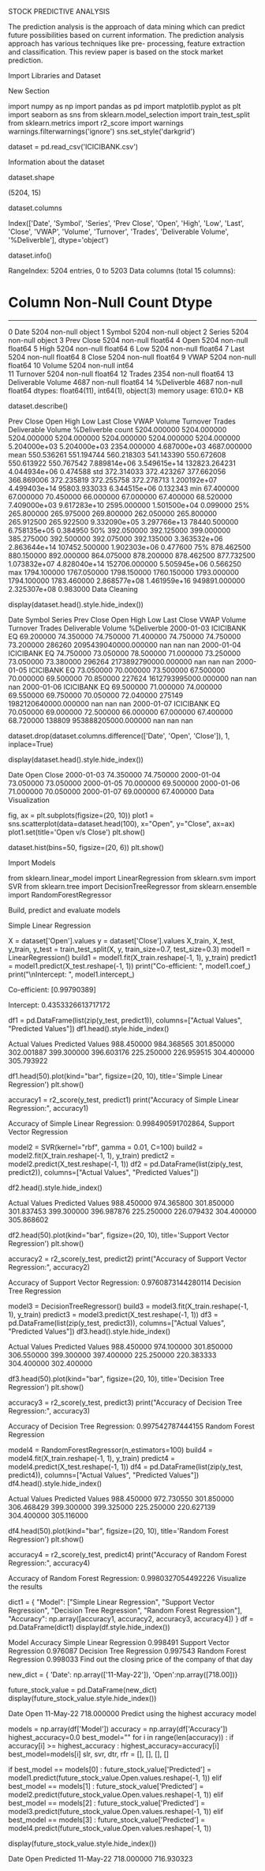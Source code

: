 STOCK PREDICTIVE ANALYSIS


The prediction analysis is the approach of data mining which can predict future possibilities based on current information. The prediction analysis approach has various techniques like pre- processing, feature extraction and classification. This review paper is based on the stock market prediction.


Import Libraries and Dataset

New Section

import numpy as np
import pandas as pd
import matplotlib.pyplot as plt
import seaborn as sns
from sklearn.model_selection import train_test_split
from sklearn.metrics import r2_score
import warnings
warnings.filterwarnings('ignore')
sns.set_style('darkgrid')
     

dataset = pd.read_csv('ICICIBANK.csv')
     
Information about the dataset


dataset.shape

     
(5204, 15)

dataset.columns

     
Index(['Date', 'Symbol', 'Series', 'Prev Close', 'Open', 'High', 'Low', 'Last',
       'Close', 'VWAP', 'Volume', 'Turnover', 'Trades', 'Deliverable Volume',
       '%Deliverble'],
      dtype='object')

dataset.info()
     

RangeIndex: 5204 entries, 0 to 5203
Data columns (total 15 columns):
 #   Column              Non-Null Count  Dtype  
---  ------              --------------  -----  
 0   Date                5204 non-null   object 
 1   Symbol              5204 non-null   object 
 2   Series              5204 non-null   object 
 3   Prev Close          5204 non-null   float64
 4   Open                5204 non-null   float64
 5   High                5204 non-null   float64
 6   Low                 5204 non-null   float64
 7   Last                5204 non-null   float64
 8   Close               5204 non-null   float64
 9   VWAP                5204 non-null   float64
 10  Volume              5204 non-null   int64  
 11  Turnover            5204 non-null   float64
 12  Trades              2354 non-null   float64
 13  Deliverable Volume  4687 non-null   float64
 14  %Deliverble         4687 non-null   float64
dtypes: float64(11), int64(1), object(3)
memory usage: 610.0+ KB

dataset.describe()
     
Prev Close	Open	High	Low	Last	Close	VWAP	Volume	Turnover	Trades	Deliverable Volume	%Deliverble
count	5204.000000	5204.000000	5204.000000	5204.000000	5204.000000	5204.000000	5204.000000	5.204000e+03	5.204000e+03	2354.000000	4.687000e+03	4687.000000
mean	550.536261	551.194744	560.218303	541.143390	550.672608	550.613922	550.767542	7.889814e+06	3.549615e+14	132823.264231	4.044934e+06	0.474588
std	372.314033	372.423267	377.662056	366.869006	372.235819	372.255758	372.278713	1.200192e+07	4.499403e+14	95803.933033	6.344515e+06	0.132343
min	67.400000	67.000000	70.450000	66.000000	67.000000	67.400000	68.520000	7.409000e+03	9.617283e+10	2595.000000	1.501500e+04	0.099000
25%	265.800000	265.975000	269.800000	262.050000	265.800000	265.912500	265.922500	9.332090e+05	3.297766e+13	78440.500000	6.758135e+05	0.384950
50%	392.050000	392.125000	399.000000	385.275000	392.500000	392.075000	392.135000	3.363532e+06	2.863644e+14	107452.500000	1.902303e+06	0.477600
75%	878.462500	880.150000	892.000000	864.075000	878.200000	878.462500	877.732500	1.073832e+07	4.828040e+14	152706.000000	5.505945e+06	0.566250
max	1794.100000	1767.050000	1798.150000	1760.150000	1793.000000	1794.100000	1783.460000	2.868577e+08	1.461959e+16	949891.000000	2.325307e+08	0.983000
Data Cleaning


display(dataset.head().style.hide_index())
     
Date	Symbol	Series	Prev Close	Open	High	Low	Last	Close	VWAP	Volume	Turnover	Trades	Deliverable Volume	%Deliverble
2000-01-03	ICICIBANK	EQ	69.200000	74.350000	74.750000	71.400000	74.750000	74.750000	73.200000	286260	2095439040000.000000	nan	nan	nan
2000-01-04	ICICIBANK	EQ	74.750000	73.050000	78.500000	71.000000	73.250000	73.050000	73.380000	296264	2173892790000.000000	nan	nan	nan
2000-01-05	ICICIBANK	EQ	73.050000	70.000000	73.500000	67.500000	70.000000	69.500000	70.850000	227624	1612793995000.000000	nan	nan	nan
2000-01-06	ICICIBANK	EQ	69.500000	71.000000	74.000000	69.550000	69.750000	70.050000	72.040000	275149	1982120640000.000000	nan	nan	nan
2000-01-07	ICICIBANK	EQ	70.050000	69.000000	72.500000	66.000000	67.000000	67.400000	68.720000	138809	953888205000.000000	nan	nan	nan

dataset.drop(dataset.columns.difference(['Date', 'Open', 'Close']), 1, inplace=True)
     

display(dataset.head().style.hide_index())
     
Date	Open	Close
2000-01-03	74.350000	74.750000
2000-01-04	73.050000	73.050000
2000-01-05	70.000000	69.500000
2000-01-06	71.000000	70.050000
2000-01-07	69.000000	67.400000
Data Visualization


fig, ax = plt.subplots(figsize=(20, 10))
plot1 = sns.scatterplot(data=dataset.head(100), x="Open", y="Close", ax=ax)
plot1.set(title='Open v/s Close')
plt.show()
     


dataset.hist(bins=50, figsize=(20, 6))
plt.show()
     

Import Models


from sklearn.linear_model import LinearRegression
from sklearn.svm import SVR
from sklearn.tree import DecisionTreeRegressor
from sklearn.ensemble import RandomForestRegressor
     
Build, predict and evaluate models

Simple Linear Regression


X = dataset['Open'].values
y = dataset['Close'].values
X_train, X_test, y_train, y_test = train_test_split(X, y, train_size=0.7, test_size=0.3)
model1 = LinearRegression()
build1 = model1.fit(X_train.reshape(-1, 1), y_train)
predict1 = model1.predict(X_test.reshape(-1, 1))
print("Co-efficient: ", model1.coef_)
print("\nIntercept: ", model1.intercept_)
     
Co-efficient:  [0.99790389]

Intercept:  0.4353326613717172

df1 = pd.DataFrame(list(zip(y_test, predict1)), columns=["Actual Values", "Predicted Values"])
df1.head().style.hide_index()
     
Actual Values	Predicted Values
988.450000	984.368565
301.850000	302.001887
399.300000	396.603176
225.250000	226.959515
304.400000	305.793922

df1.head(50).plot(kind="bar", figsize=(20, 10), title='Simple Linear Regression')
plt.show()
     


accuracy1 = r2_score(y_test, predict1)
print("Accuracy of Simple Linear Regression:", accuracy1)
     
Accuracy of Simple Linear Regression: 0.998490591702864,
Support Vector Regression


model2 = SVR(kernel="rbf", gamma = 0.01, C=100)
build2 = model2.fit(X_train.reshape(-1, 1), y_train)
predict2 = model2.predict(X_test.reshape(-1, 1))
df2 = pd.DataFrame(list(zip(y_test, predict2)), columns=["Actual Values", "Predicted Values"])
     

df2.head().style.hide_index()
     
Actual Values	Predicted Values
988.450000	974.365800
301.850000	301.837453
399.300000	396.987876
225.250000	226.079432
304.400000	305.868602

df2.head(50).plot(kind="bar", figsize=(20, 10), title='Support Vector Regression')
plt.show()
     


accuracy2 = r2_score(y_test, predict2)
print("Accuracy of Support Vector Regression:", accuracy2)
     
Accuracy of Support Vector Regression: 0.9760873144280114
Decision Tree Regression


model3 = DecisionTreeRegressor()
build3 = model3.fit(X_train.reshape(-1, 1), y_train)
predict3 = model3.predict(X_test.reshape(-1, 1))
df3 = pd.DataFrame(list(zip(y_test, predict3)), columns=["Actual Values", "Predicted Values"])
df3.head().style.hide_index()
     
Actual Values	Predicted Values
988.450000	974.100000
301.850000	306.550000
399.300000	397.400000
225.250000	220.383333
304.400000	302.400000

df3.head(50).plot(kind="bar", figsize=(20, 10), title='Decision Tree Regression')
plt.show()
     


accuracy3 = r2_score(y_test, predict3)
print("Accuracy of Decision Tree Regression:", accuracy3)
     
Accuracy of Decision Tree Regression: 0.997542787444155
Random Forest Regression


model4 = RandomForestRegressor(n_estimators=100)
build4 = model4.fit(X_train.reshape(-1, 1), y_train)
predict4 = model4.predict(X_test.reshape(-1, 1))
df4 = pd.DataFrame(list(zip(y_test, predict4)), columns=["Actual Values", "Predicted Values"])
df4.head().style.hide_index()
     
Actual Values	Predicted Values
988.450000	972.730550
301.850000	306.468429
399.300000	399.325000
225.250000	220.627139
304.400000	305.116000

df4.head(50).plot(kind="bar", figsize=(20, 10), title='Random Forest Regression')
plt.show()
     


accuracy4 = r2_score(y_test, predict4)
print("Accuracy of Random Forest Regression:", accuracy4)
     
Accuracy of Random Forest Regression: 0.9980327054492226
Visualize the results


dict1 = {
    "Model": ["Simple Linear Regression", "Support Vector Regression", "Decision Tree Regression", "Random Forest Regression"],
    "Accuracy": np.array([accuracy1, accuracy2, accuracy3, accuracy4])
}
df = pd.DataFrame(dict1)
display(df.style.hide_index())
     
Model	Accuracy
Simple Linear Regression	0.998491
Support Vector Regression	0.976087
Decision Tree Regression	0.997543
Random Forest Regression	0.998033
Find out the closing price of the company of that day


new_dict = {
    'Date': np.array(['11-May-22']),
    'Open':np.array([718.00])}

future_stock_value = pd.DataFrame(new_dict)
display(future_stock_value.style.hide_index())
     
Date	Open
11-May-22	718.000000
Predict using the highest accuracy model


models = np.array(df['Model'])
accuracy = np.array(df['Accuracy'])
highest_accuracy=0.0
best_model=""
for i in range(len(accuracy)) :
    if accuracy[i] >= highest_accuracy :
        highest_accuracy=accuracy[i]
        best_model=models[i]
slr, svr, dtr, rfr = [], [], [], []

if best_model == models[0] :
    future_stock_value['Predicted'] = model1.predict(future_stock_value.Open.values.reshape(-1, 1))
elif best_model == models[1] :
    future_stock_value['Predicted'] = model2.predict(future_stock_value.Open.values.reshape(-1, 1))
elif best_model == models[2] :
    future_stock_value['Predicted'] = model3.predict(future_stock_value.Open.values.reshape(-1, 1))
elif best_model == models[3] :
    future_stock_value['Predicted'] = model4.predict(future_stock_value.Open.values.reshape(-1, 1))
     

display(future_stock_value.style.hide_index())
     
Date	Open	Predicted
11-May-22	718.000000	716.930323

